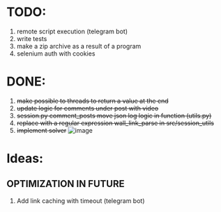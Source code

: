 # TODO:
1. remote script execution (telegram bot)
2. write tests
3. make a zip archive as a result of a program
4. selenium auth with cookies 

# DONE:
 1. ~~make possible to threads to return a value at the end~~
 2. ~~update logic for comments under post with video~~
 3. ~~session.py comment_posts move json log logic in function (utils.py)~~
 4. ~~replace with a regular expression wall_link_parse in src/session_utils~~
 5. ~~implement solver~~
  ![image](https://user-images.githubusercontent.com/121894248/215234027-4747d9ea-137f-460d-875a-09445758e2e3.png)

# Ideas:
## OPTIMIZATION IN FUTURE
1. Add link caching with timeout (telegram bot) 
